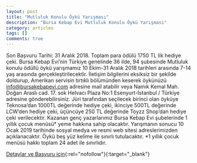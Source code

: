 ```yaml
---
layout: post
title: "Mutluluk Konulu Öykü Yarışması"
description: "Bursa Kebap Evi Mutluluk Konulu Öykü Yarışması"
category: articles
tags: []
comments: true
---
```


Son Başvuru Tarihi: 31 Aralık 2018. Toplam para ödülü 1750 TL lik hediye çeki.
Bursa Kebap Evi’nin Türkiye genelinde 36 ilde, 94 şubesinde Mutluluk konulu ödüllü öykü yarışmamız 10 Ekim-31 Aralık 2018 tarihleri arasında 7-14 yaş arasında gerçekleştirilecektir. İletişim bilgilerini eksiksiz bir şekilde doldurup, Amerikan servisin tırtıklı bölümünden keserek öykünüzü info@bursakebapevi.com adresine mail atabilir veya Namık Kemal Mah. Doğan Araslı cad. 17. sok Helvacı Plaza No:1 Esenyurt-İstanbul / Türkiye adresine gönderebilirsiniz. Jüri tarafından seçilecek birinci olan öyküye Teknosa’dan 1000TL değerinde hediye çeki, ikinciye 500TL değerinde LCW’den hediye çeki, üçüncüye 250 TL değerinde Toyzz Shop’dan hediye çeki verilecektir. Kazanan genç yazarlarımız Bursa Kebap Evi şubelerinde 1 yıllık çocuk menüsü* yeme hakkına sahip olacaktır. Yarışmanın sonucu 10 Ocak 2019 tarihinde sosyal medya ve resmi web sitesi adreslerimizden açıklanacaktır. Öykü beş yüz kelime ile sınırlı tutulacaktır. *1 yıllık çocuk menüsü hakkı toplam 24 adet ile sınırlıdır.

[Detaylar ve Başvuru için](https://www.facebook.com/BursaKebapEvi/?utm_source=edebiyatyarismalari.com&utm_medium=affiliate&utm_campaign=cpc){:rel="nofollow"}{:target="_blank"}